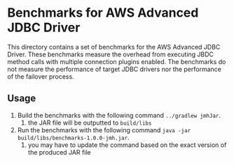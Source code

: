 # Benchmarks for AWS Advanced JDBC Driver

This directory contains a set of benchmarks for the AWS Advanced JDBC Driver.
These benchmarks measure the overhead from executing JBDC method calls with multiple connection plugins enabled.
The benchmarks do not measure the performance of target JDBC drivers nor the performance of the failover process.

## Usage
1. Build the benchmarks with the following command `../gradlew jmhJar`.
    1. the JAR file will be outputted to `build/libs`
2. Run the benchmarks with the following command `java -jar build/libs/benchmarks-1.0.0-jmh.jar`.
    1. you may have to update the command based on the exact version of the produced JAR file
